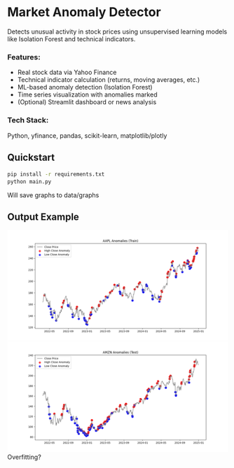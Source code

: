 # Market Anomaly Detector
Detects unusual activity in stock prices using unsupervised learning models like Isolation Forest and technical indicators.

### Features:
- Real stock data via Yahoo Finance
- Technical indicator calculation (returns, moving averages, etc.)
- ML-based anomaly detection (Isolation Forest)
- Time series visualization with anomalies marked
- (Optional) Streamlit dashboard or news analysis

### Tech Stack:
Python, yfinance, pandas, scikit-learn, matplotlib/plotly

## Quickstart
```bash
pip install -r requirements.txt
python main.py
```
Will save graphs to data/graphs

## Output Example
![Apple](data/graphs/AAPL_Anomalies_(Train).png)
![SPY](data/graphs/AMZN_Anomalies_(Test).png)
Overfitting?
